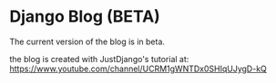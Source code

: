 # Django Blog (BETA)

The current version of the blog is in beta.

the blog is created with JustDjango's tutorial at:
https://www.youtube.com/channel/UCRM1gWNTDx0SHIqUJygD-kQ

